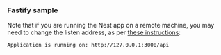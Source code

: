 ### Fastify sample

Note that if you are running the Nest app on a remote machine, you may need to change the listen address, as per [these instructions](https://docs.nestjs.com/techniques/performance#adapter):

`Application is running on: http://127.0.0.1:3000/api`